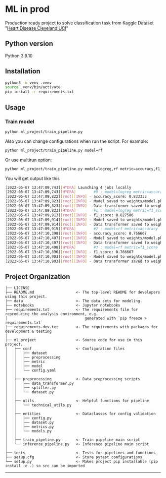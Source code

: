 # ML in prod
Production ready project to solve classification task from Kaggle Dataset "[Heart Disease Cleveland UCI](https://www.kaggle.com/datasets/cherngs/heart-disease-cleveland-uci)"

## Python version 
Python 3.9.10

## Installation
```bash
python3 -m venv .venv
source .venv/bin/activate
pip install -r requirements.txt
```

## Usage
### Train model
```bash
python ml_project/train_pipeline.py
```
Also you can change configurations when run the script. For example:
```bash
python ml_project/train_pipeline.py model=rf
```
Or use multirun option:
```bash
python ml_project/train_pipeline.py model=logreg,rf metric=accuracy,f1_score --multyrun
```
You will get output like this
```bash
[2022-05-07 13:47:09,743][HYDRA] Launching 4 jobs locally
[2022-05-07 13:47:09,743][HYDRA]        #0 : model=logreg metric=accuracy
[2022-05-07 13:47:09,822][root][INFO] - accuracy_score: 0.833333
[2022-05-07 13:47:09,823][root][INFO] - Model saved to weights/model.pkl
[2022-05-07 13:47:09,823][root][INFO] - Data transformer saved to weights/data_transformer.pkl
[2022-05-07 13:47:09,823][HYDRA]        #1 : model=logreg metric=f1_score
[2022-05-07 13:47:09,913][root][INFO] - f1_score: 0.827586
[2022-05-07 13:47:09,914][root][INFO] - Model saved to weights/model.pkl
[2022-05-07 13:47:09,914][root][INFO] - Data transformer saved to weights/data_transformer.pkl
[2022-05-07 13:47:09,915][HYDRA]        #2 : model=rf metric=accuracy
[2022-05-07 13:47:10,398][root][INFO] - accuracy_score: 0.766667
[2022-05-07 13:47:10,407][root][INFO] - Model saved to weights/model.pkl
[2022-05-07 13:47:10,407][root][INFO] - Data transformer saved to weights/data_transformer.pkl
[2022-05-07 13:47:10,408][HYDRA]        #3 : model=rf metric=f1_score
[2022-05-07 13:47:10,896][root][INFO] - f1_score: 0.766667
[2022-05-07 13:47:10,903][root][INFO] - Model saved to weights/model.pkl
[2022-05-07 13:47:10,903][root][INFO] - Data transformer saved to weights/data_transformer.pkl
```

Project Organization
------------
    ├── LICENSE
    ├── README.md                   <- The top-level README for developers using this project.
    ├── data                        <- The data sets for modeling.
    ├── notebooks                   <- Jupyter notebooks
    ├── requirements.txt            <- The requirements file for reproducing the analysis environment, e.g.
    │                                   generated with `pip freeze > requirements.txt`
    ├── requirements-dev.txt        <- The requirements with packages for development & testing
    │
    ├── ml_project                  <- Source code for use in this project.
    │   ├── conf                    <- Configuration files
    │   │   ├── dataset         
    │   │   ├── preprocessing   
    │   │   ├── metric         
    │   │   ├── model           
    │   │   └── config.yaml
    │   │ 
    │   ├── preprocessing           <- Data preprocessing scripts
    │   │   ├── data_transformer.py 
    │   │   ├── splitter.py
    │   │   └── dataset.py
    │   │
    │   ├── utils                   <- Helpful functions for pipeline
    │   │   └── technical_utils.py
    │   │
    │   ├── entities                <- Dataclasses for config validation
    │   │   ├── config.py
    │   │   ├── dataset.py
    │   │   ├── metrics.py
    │   │   └── models.py
    │   │
    │   ├── train_pipeline.py       <- Train pipeline main script
    │   └── inference_pipeline.py   <- Inference pipeline main script
    │
    ├── tests                       <- Tests for pipelines and functions
    ├── setup.cfg                   <- Store pytest configurations
    └── setup.py                    <- Makes project pip installable (pip install -e .) so src can be imported
--------
